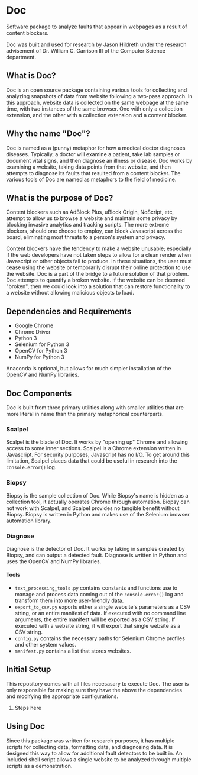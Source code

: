 # Doc
Software package to analyze faults that appear in webpages as a result of content blockers.

Doc was built and used for research by Jason Hildreth under the research advisement of Dr. William C. Garrison III of the Computer Science department.

## What is Doc? 
Doc is an open source package containing various tools for collecting and analyzing snapshots of data from website following a two-pass approach. In this approach, website data is collected on the same webpage at the same time, with two instances of the same browser. One with only a collection extension, and the other with a collection extension and a content blocker. 

## Why the name "Doc"?
Doc is named as a (punny) metaphor for how a medical doctor diagnoses diseases. Typically, a doctor will examine a patient, take lab samples or document vital signs, and then diagnose an illness or disease. Doc works by examining a website, taking data points from that website, and then attempts to diagnose its faults that resulted from a content blocker. The various tools of Doc are named as metaphors to the field of medicine.

## What is the purpose of Doc?
Content blockers such as AdBlock Plus, uBlock Origin, NoScript, etc, attempt to allow us to browse a website and maintain some privacy by blocking invasive analytics and tracking scripts. The more extreme blockers, should one choose to employ, can block Javascript across the board, eliminating most threats to a person's system and privacy. 

Content blockers have the tendency to make a website unusable; especially if the web developers have not taken steps to allow for a clean render when Javascript or other objects fail to produce. In these situations, the user must cease using the website or temporarily disrupt their online protection to use the website. Doc is a part of the bridge to a future solution of that problem. Doc attempts to quantify a broken website. If the website can be deemed "broken", then we could look into a solution that can restore functionality to a website without allowing malicious objects to load. 

## Dependencies and Requirements
- Google Chrome
- Chrome Driver
- Python 3
- Selenium for Python 3
- OpenCV for Python 3
- NumPy for Python 3

Anaconda is optional, but allows for much simpler installation of the OpenCV and NumPy libraries. 

## Doc Components
Doc is built from three primary utilities along with smaller utilities that are more literal in name than the primary metaphorical counterparts. 

### Scalpel
Scalpel is the blade of Doc. It works by "opening up" Chrome and allowing access to some inner sections. Scalpel is a Chrome extension written in Javascript. For security purposes, Javascript has no I/O. To get around this limitation, Scalpel places data that could be useful in research into the ```console.error()``` log. 

### Biopsy
Biopsy is the sample collection of Doc. While Biopsy's name is hidden as a collection tool, it actually operates Chrome through automation. Biopsy can not work with Scalpel, and Scalpel provides no tangible benefit without Biopsy. Biopsy is written in Python and makes use of the Selenium browser automation library. 

### Diagnose
Diagnose is the detector of Doc. It works by taking in samples created by Biopsy, and can output a detected fault. Diagnose is written in Python and uses the OpenCV and NumPy libraries. 

#### Tools
- ```text_processing_tools.py``` contains constants and functions use to manage and process data coming out of the ```console.error()``` log and transform them into more user-friendly data. 
- ```export_to_csv.py``` exports either a single website's parameters as a CSV string, or an entire manifest of data. If executed with no command line arguments, the entire manifest will be exported as a CSV string. If executed with a website string, it will export that single website as a CSV string. 
- ```config.py``` contains the necessary paths for Selenium Chrome profiles and other system values. 
- ```manifest.py``` contains a list that stores websites.  


## Initial Setup
This repository comes with all files necesasary to execute Doc. The user is only responsible for making sure they have the above the dependencies and modifying the appropriate configurations. 

1. Steps here

## Using Doc
Since this package was written for research purposes, it has multiple scripts for collecting data, formatting data, and diagnosing data. It is designed this way to allow for additional fault detectors to be built in. An included shell script allows a single website to be analyzed through multiple scripts as a demonstration. 